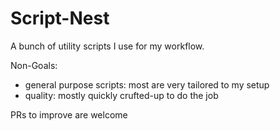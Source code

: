 # Script-Nest

A bunch of utility scripts I use for my workflow.

Non-Goals:
- general purpose scripts: most are very tailored to my setup
- quality: mostly quickly crufted-up to do the job

PRs to improve are welcome
